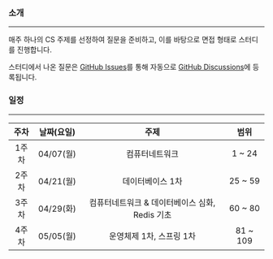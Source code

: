 ### 소개

---

매주 하나의 CS 주제를 선정하여 질문을 준비하고, 이를 바탕으로 면접 형태로 스터디를 진행합니다.

스터디에서 나온 질문은 [GitHub Issues](https://github.com/cocoon-hub/cs-interview/issues)를 통해 자동으로 [GitHub Discussions](https://github.com/cocoon-hub/cs-interview/discussions)에 등록됩니다.

### 일정

---

| 주차  | 날짜(요일) |       주제       |  범위   |
| :---: | :--------: | :--------------: | :-----: |
| 1주차 | 04/07(월)  |  컴퓨터네트워크  | 1 ~ 24  |
| 2주차 | 04/21(월)  | 데이터베이스 1차 | 25 ~ 59 |
| 3주차 | 04/29(화)  | 컴퓨터네트워크 & 데이터베이스 심화, Redis 기초  | 60 ~  80 |
| 4주차 | 05/05(월)  | 운영체제 1차, 스프링 1차  | 81 ~  109 |
